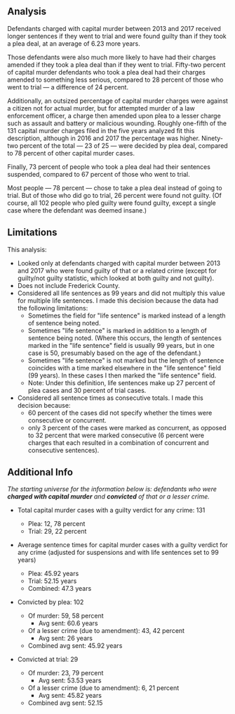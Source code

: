 ## Analysis

Defendants charged with capital murder between 2013 and 2017 received longer sentences if they went to trial and were found guilty than if they took a plea deal, at an average of 6.23 more years.

Those defendants were also much more likely to have had their charges amended if they took a plea deal than if they went to trial. Fifty-two percent of capital murder defendants who took a plea deal had their charges amended to something less serious, compared to 28 percent of those who went to trial — a difference of 24 percent.

Additionally, an outsized percentage of capital murder charges were against a citizen not for actual murder, but for attempted murder of a law enforcement officer, a charge then amended upon plea to a lesser charge such as assault and battery or malicious wounding. Roughly one-fifth of the 131 capital murder charges filed in the five years analyzed fit this description, although in 2016 and 2017 the percentage was higher. Ninety-two percent of the total — 23 of 25 — were decided by plea deal, compared to 78 percent of other capital murder cases.

Finally, 73 percent of people who took a plea deal had their sentences suspended, compared to 67 percent of those who went to trial.

Most people — 78 percent — chose to take a plea deal instead of going to trial. But of those who did go to trial, 26 percent were found not guilty. (Of course, all 102 people who pled guilty were found guilty, except a single case where the defendant was deemed insane.)

## Limitations

This analysis: 
* Looked only at defendants charged with capital murder between 2013 and 2017 who were found guilty of that or a related crime (except for guilty/not guilty statistic, which looked at both guilty and not guilty).
* Does not include Frederick County.
* Considered all life sentences as 99 years and did not multiply this value for multiple life sentences. I made this decision because the data had the following limitations:
  * Sometimes the field for "life sentence" is marked instead of a length of sentence being noted.
  * Sometimes "life sentence" is marked in addition to a length of sentence being noted. (Where this occurs, the length of sentences marked in the "life sentence" field is usually 99 years, but in one case is 50, presumably based on the age of the defendant.)
  * Sometimes "life sentence" is not marked but the length of sentence coincides with a time marked elsewhere in the "life sentence" field (99 years). In these cases I then marked the "life sentence" field.
  * Note: Under this definition, life sentences make up 27 percent of plea cases and 30 percent of trial cases.
* Considered all sentence times as consecutive totals. I made this decision because:
  * 60 percent of the cases did not specify whether the times were consecutive or concurrent.
  * only 3 percent of the cases were marked as concurrent, as opposed to 32 percent that were marked consecutive (6 percent were charges that each resulted in a combination of concurrent and consecutive sentences).
  
## Additional Info

_The starting universe for the information below is: defendants who were **charged with capital murder** and **convicted** of that or a lesser crime._

* Total capital murder cases with a guilty verdict for any crime: 131
  * Plea: 12, 78 percent
  * Trial: 29, 22 percent

* Average sentence times for capital murder cases with a guilty verdict for any crime (adjusted for suspensions and with life sentences set to 99 years)
  * Plea: 45.92 years
  * Trial: 52.15 years
  * Combined: 47.3 years

* Convicted by plea: 102
  * Of murder: 59, 58 percent
    * Avg sent: 60.6 years
  * Of a lesser crime (due to amendment): 43, 42 percent
    * Avg sent: 26 years
  * Combined avg sent: 45.92 years

* Convicted at trial: 29
  * Of murder: 23, 79 percent
    * Avg sent: 53.53 years
  * Of a lesser crime (due to amendment): 6, 21 percent
    * Avg sent: 45.82 years
  * Combined avg sent: 52.15
